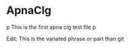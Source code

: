# ApnaClg
<p> p This is the first apna clg test file p </p>
Edit: This is the variated phrase or part than git 